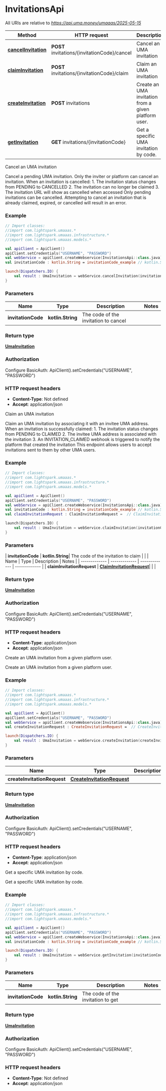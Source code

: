 # InvitationsApi

All URIs are relative to *https://api.uma.money/umaaas/2025-05-15*

| Method | HTTP request | Description |
| ------------- | ------------- | ------------- |
| [**cancelInvitation**](InvitationsApi.md#cancelInvitation) | **POST** invitations/{invitationCode}/cancel | Cancel an UMA invitation |
| [**claimInvitation**](InvitationsApi.md#claimInvitation) | **POST** invitations/{invitationCode}/claim | Claim an UMA invitation |
| [**createInvitation**](InvitationsApi.md#createInvitation) | **POST** invitations | Create an UMA invitation from a given platform user. |
| [**getInvitation**](InvitationsApi.md#getInvitation) | **GET** invitations/{invitationCode} | Get a specific UMA invitation by code. |



Cancel an UMA invitation

Cancel a pending UMA invitation. Only the inviter or platform can cancel an invitation.  When an invitation is cancelled: 1. The invitation status changes from PENDING to CANCELLED 2. The invitation can no longer be claimed 3. The invitation URL will show as cancelled when accessed  Only pending invitations can be cancelled. Attempting to cancel an invitation that is already claimed, expired, or cancelled will result in an error. 

### Example
```kotlin
// Import classes:
//import com.lightspark.umaaas.*
//import com.lightspark.umaaas.infrastructure.*
//import com.lightspark.umaaas.models.*

val apiClient = ApiClient()
apiClient.setCredentials("USERNAME", "PASSWORD")
val webService = apiClient.createWebservice(InvitationsApi::class.java)
val invitationCode : kotlin.String = invitationCode_example // kotlin.String | The code of the invitation to cancel

launch(Dispatchers.IO) {
    val result : UmaInvitation = webService.cancelInvitation(invitationCode)
}
```

### Parameters
| Name | Type | Description  | Notes |
| ------------- | ------------- | ------------- | ------------- |
| **invitationCode** | **kotlin.String**| The code of the invitation to cancel | |

### Return type

[**UmaInvitation**](UmaInvitation.md)

### Authorization


Configure BasicAuth:
    ApiClient().setCredentials("USERNAME", "PASSWORD")

### HTTP request headers

 - **Content-Type**: Not defined
 - **Accept**: application/json


Claim an UMA invitation

Claim an UMA invitation by associating it with an invitee UMA address.  When an invitation is successfully claimed: 1. The invitation status changes from PENDING to CLAIMED 2. The invitee UMA address is associated with the invitation 3. An INVITATION_CLAIMED webhook is triggered to notify the platform that created the invitation  This endpoint allows users to accept invitations sent to them by other UMA users. 

### Example
```kotlin
// Import classes:
//import com.lightspark.umaaas.*
//import com.lightspark.umaaas.infrastructure.*
//import com.lightspark.umaaas.models.*

val apiClient = ApiClient()
apiClient.setCredentials("USERNAME", "PASSWORD")
val webService = apiClient.createWebservice(InvitationsApi::class.java)
val invitationCode : kotlin.String = invitationCode_example // kotlin.String | The code of the invitation to claim
val claimInvitationRequest : ClaimInvitationRequest =  // ClaimInvitationRequest | 

launch(Dispatchers.IO) {
    val result : UmaInvitation = webService.claimInvitation(invitationCode, claimInvitationRequest)
}
```

### Parameters
| **invitationCode** | **kotlin.String**| The code of the invitation to claim | |
| Name | Type | Description  | Notes |
| ------------- | ------------- | ------------- | ------------- |
| **claimInvitationRequest** | [**ClaimInvitationRequest**](ClaimInvitationRequest.md)|  | |

### Return type

[**UmaInvitation**](UmaInvitation.md)

### Authorization


Configure BasicAuth:
    ApiClient().setCredentials("USERNAME", "PASSWORD")

### HTTP request headers

 - **Content-Type**: application/json
 - **Accept**: application/json


Create an UMA invitation from a given platform user.

Create an UMA invitation from a given platform user. 

### Example
```kotlin
// Import classes:
//import com.lightspark.umaaas.*
//import com.lightspark.umaaas.infrastructure.*
//import com.lightspark.umaaas.models.*

val apiClient = ApiClient()
apiClient.setCredentials("USERNAME", "PASSWORD")
val webService = apiClient.createWebservice(InvitationsApi::class.java)
val createInvitationRequest : CreateInvitationRequest =  // CreateInvitationRequest | 

launch(Dispatchers.IO) {
    val result : UmaInvitation = webService.createInvitation(createInvitationRequest)
}
```

### Parameters
| Name | Type | Description  | Notes |
| ------------- | ------------- | ------------- | ------------- |
| **createInvitationRequest** | [**CreateInvitationRequest**](CreateInvitationRequest.md)|  | |

### Return type

[**UmaInvitation**](UmaInvitation.md)

### Authorization


Configure BasicAuth:
    ApiClient().setCredentials("USERNAME", "PASSWORD")

### HTTP request headers

 - **Content-Type**: application/json
 - **Accept**: application/json


Get a specific UMA invitation by code.

Get a specific UMA invitation by code. 

### Example
```kotlin
// Import classes:
//import com.lightspark.umaaas.*
//import com.lightspark.umaaas.infrastructure.*
//import com.lightspark.umaaas.models.*

val apiClient = ApiClient()
apiClient.setCredentials("USERNAME", "PASSWORD")
val webService = apiClient.createWebservice(InvitationsApi::class.java)
val invitationCode : kotlin.String = invitationCode_example // kotlin.String | The code of the invitation to get

launch(Dispatchers.IO) {
    val result : UmaInvitation = webService.getInvitation(invitationCode)
}
```

### Parameters
| Name | Type | Description  | Notes |
| ------------- | ------------- | ------------- | ------------- |
| **invitationCode** | **kotlin.String**| The code of the invitation to get | |

### Return type

[**UmaInvitation**](UmaInvitation.md)

### Authorization


Configure BasicAuth:
    ApiClient().setCredentials("USERNAME", "PASSWORD")

### HTTP request headers

 - **Content-Type**: Not defined
 - **Accept**: application/json

